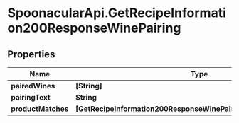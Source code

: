 # SpoonacularApi.GetRecipeInformation200ResponseWinePairing

## Properties

Name | Type | Description | Notes
------------ | ------------- | ------------- | -------------
**pairedWines** | **[String]** |  | 
**pairingText** | **String** |  | 
**productMatches** | [**[GetRecipeInformation200ResponseWinePairingProductMatchesInner]**](GetRecipeInformation200ResponseWinePairingProductMatchesInner.md) |  | 


